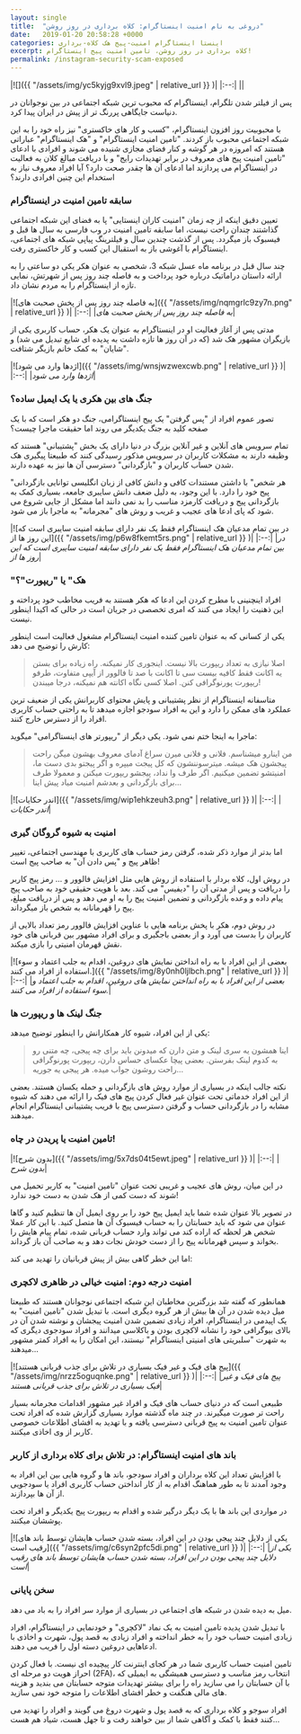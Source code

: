 ```yaml
---
layout: single
title:  "دروغی به نام امنیت اینستاگرام: کلاه برداری در روز روشن"
date:   2019-01-20 20:58:28 +0000
categories: اینستا اینستاگرام امنیت-پیج هک کلاه-برداری
excerpt: کلاه برداری در روز روشن، تامین امنیت پیج اینستاگرام!
permalink: /instagram-security-scam-exposed
---
```

|![]({{ "/assets/img/yc5kyjg9xvl9.jpeg" | relative_url }} )|
|:--:|
||

پس از فیلتر شدن تلگرام، اینستاگرام که محبوب ترین شبکه اجتماعی در بین نوجوانان در دنیاست جایگاهی پررنگ تر از پیش در ایران پیدا کرد.

با محبوبیت روز افزون اینستاگرام، "کسب و کار های خاکستری" نیز راه خود را به این شبکه اجتماعی محبوب باز کردند. "تامین امنیت اینستاگرام" و "هک اینستاگرام" عباراتی هستند که امروزه در هر گوشه و کنار فضای مجازی شنیده می شوند و افرادی با ادعای "تامین امنیت پیج های معروف در برابر تهدیدات رایج" و با دریافت مبالغ کلان به فعالیت در اینستاگرام می پردازند اما ادعای آن ها چقدر صحت دارد؟ آیا افراد معروف نیاز به استخدام این چنین افرادی دارند؟

### سابقه تامین امنیت در اینستاگرام

تعیین دقیق اینکه از چه زمان "امنیت کاران اینستایی" پا به فضای این شبکه اجتماعی گذاشتند چندان راحت نیست، اما سابقه تامین امنیت در وب فارسی به سال ها قبل و فیسبوک باز میگردد. پس از گذشت چندین سال و فیلترینگ پیاپی شبکه های اجتماعی، اینستاگرام با آغوشی باز به استقبال این کسب و کار خاکستری رفت.

چند سال قبل در برنامه ماه عسل شبکه 3، شخصی به عنوان هکر یکی دو ساعتی را به ارائه داستان دراماتیک درباره خود پرداخت و به فاصله چند روز پس از شهرتش، نمایی تازه از اینستاگرام را به مردم نشان داد.

|![به فاصله چند روز پس از پخش صحبت های]({{ "/assets/img/nqmgrlc9zy7n.png" | relative_url }} )|
|:--:|
|*به فاصله چند روز پس از پخش صحبت های*|

مدتی پس از آغاز فعالیت او در اینستاگرام به عنوان یک هکر، حساب کاربری یکی از بازیگران مشهور هک شد (که در آن روز ها تازه داشت به پدیده ای شایع تبدیل می شد) و "شایان" به کمک خانم بازیگر شتافت.

|![اژدها وارد می شود]({{ "/assets/img/wnsjwzwexcwb.png" | relative_url }} )|
|:--:|
|*اژدها وارد می شود*|

### جنگ های بین هکری یا یک ایمیل ساده؟

تصور عموم افراد از "پس گرفتن" یک پیج اینستاگرامی، جنگ دو هکر است که با یک صفحه کلید به جنگ یکدیگر می روند اما حقیقت ماجرا چیست؟

تمام سرویس های آنلاین و غیر آنلاین بزرگ در دنیا دارای یک بخش "پشتیبانی" هستند که وظیفه دارند به مشکلات کاربران در سرویس مذکور رسیدگی کنند که طبیعتا پیگیری هک شدن حساب کاربران و "بازگردانی" دسترسی آن ها نیز به عهده دارند.

"هر شخص" با داشتن مستندات کافی و دانش کافی از زبان انگلیسی توانایی بازگردانی پیج خود را دارد. با این وجود، به دلیل ضعف دانش سایبری جامعه، بسیاری کمک به بازگردانی پیج و دریافت کارمزد مناسب را بد نمی دانند اما مشکل از جایی شروع می شود که پای ادعا های عجیب و غریب و روش های "مجرمانه" به ماجرا باز می شود.

|![در بین تمام مدعیان هک اینستاگرام فقط یک نفر دارای سابقه امنیت سایبری است که این روز ها از]({{ "/assets/img/p6w8fkemt5rs.png" | relative_url }} )|
|:--:|
|*در بین تمام مدعیان هک اینستاگرام فقط یک نفر دارای سابقه امنیت سایبری است که این روز ها از*|

### "هک" یا "ریپورت"؟

افراد اینچنینی با مطرح کردن این ادعا که هکر هستند به فریب مخاطب خود پرداخته و این ذهنیت را ایجاد می کنند که امری تخصصی در جریان است در حالی که اکیدا اینطور نیست.

یکی از کسانی که به عنوان تامین کننده امنیت اینستاگرام مشغول فعالیت است اینطور کارش را توضیح می دهد:

> اصلا نیازی به تعداد ریپورت بالا نیست. اینجوری کار نمیکنه. راه زیاده برای بستن یه اکانت فقط کافیه بیست سی تا اکانت با صد تا فالوور از آیپی متفاوت، طرفو ریپورت پورنوگرافی کنن. اصلا کسی نگاه اکانته هم نمیکنه، درجا میبندن!

متاسفانه اینستاگرام از نظر پشتیبانی و پایش محتوای کاربرانش یکی از ضعیف ترین عملکرد های ممکن را دارد و این به افراد سودجو اجازه میدهد تا به راحتی حساب کاربری افراد را از دسترس خارج کنند.

ماجرا به اینجا ختم نمی شود. یکی دیگر از "ریپورتر های اینستاگرامی" میگوید:

> من اینارو میشناسم. فلانی و فلانی میرن سراغ آدمای معروف بهشون میگن راحت پیجشون هک میشه. میترسوننشون که کل پیجت میپره و اگر پیجتو بدی دست ما، امنیتشو تضمین میکنیم. اگر طرف وا نداد، پیجشو ریپورت میکنن و معمولا طرف برای بازگردانی و بعدشم امنیت میاد پیش اینا...

|![اندر حکایات]({{ "/assets/img/wip1ehkzeuh3.png" | relative_url }} )|
|:--:|
|*اندر حکایات*|

### امنیت به شیوه گروگان گیری

اما بدتر از موارد ذکر شده، گرفتن رمز حساب های کاربری با مهندسی اجتماعی، تغییر ظاهر پیج و "پس دادن آن" به صاحب پیج است!

در روش اول، کلاه بردار با استفاده از روش هایی مثل افزایش فالوور و ... رمز پیج کاربر را دریافت و پس از مدتی آن را "دیفیس" می کند. بعد با هویت حقیقی خود به صاحب پیج پیام داده و وعده بازگردانی و تضمین امنیت پیج را به او می دهد و پس از دریافت مبلغ، پیج را قهرمانانه به شخص باز میگرداند.

در روش دوم، هکر با پخش برنامه هایی با عناوین افزایش فالوور رمز تعداد بالایی از کاربران را بدست می آورد و از بعضی باجگیری و برای افراد مشهور بین قربانی های خود نقش قهرمان امنیتی را بازی میکند.

|![بعضی از این افراد با به راه انداختن نمایش های دروغین، اقدام به جلب اعتماد و سوء استفاده از افراد می کنند.]({{ "/assets/img/8y0nh0ljlbch.png" | relative_url }} )|
|:--:|
|*بعضی از این افراد با به راه انداختن نمایش های دروغین، اقدام به جلب اعتماد و سوء استفاده از افراد می کنند.*|

### جنگ لینک ها و ریپورت ها

یکی از این افراد، شیوه کار همکارانش را اینطور توضیح میدهد:

> اینا همشون یه سری لینک و متن دارن که میدونن باید برای چه پیجی، چه متنی رو به کدوم لینک بفرستن. بعضی پیچا عکسای حساس دارن، ریپورت پورنوگرافی راحت روشون جواب میده. هر پیجی یه جوریه...

نکته جالب اینکه در بسیاری از موارد روش های بازگردانی و حمله یکسان هستند. بعضی از این افراد خدماتی تحت عنوان غیر فعال کردن پیج های فیک را ارائه می دهند که شیوه مشابه را در بازگردانی حساب و گرفتن دسترسی پیج با فریب پشتیبانی اینستاگرام انجام میدهند.

### تامین امنیت یا پریدن در چاه!

|![بدون شرح]({{ "/assets/img/5x7ds04t5ewt.jpeg" | relative_url }} )|
|:--:|
|*بدون شرح*|

در این میان، روش های عجیب و غریبی تحت عنوان "تامین امنیت" به کاربر تحمیل می شوند که دست کمی از هک شدن به دست خود ندارد!

در تصویر بالا عنوان شده شما باید ایمیل پیج خود را بر روی ایمیل آن ها تنظیم کنید و گاها عنوان می شود که باید حسابتان را به حساب فیسبوک آن ها متصل کنید. با این کار عملا شخص هر لحظه که اراده کند می تواند وارد حساب قربانی شده، تمام پیام هایش را بخواند و سپس قهرمانانه پیج را از دست خودش نجات دهد و به صاحب آن باز گرداند.

اما این خطر گاهی بیش از پیش قربانیان را تهدید می کند:

### امنیت درجه دوم: امنیت خیالی در ظاهری لاکچری

همانطور که گفته شد بزرگترین مخاطبان این شبکه اجتماعی نوجوانان هستند که طبیعتا میل دیده شدن در آن ها بیش از هر گروه دیگری است. با تبدیل شدن "تامین امنیت" به یک اپیدمی در اینستاگرام، افراد زیادی تضمین شدن امنیت پیجشان و نوشته شدن آن در بالای بیوگرافی خود را نشانه لاکچری بودن و باکلاسی میدانند و افراد سودجوی دیگری که به شهرت "سلبریتی های امنیتی اینستاگرام" نیستند، این امکان را به افراد کمتر مشهور میدهند...

|![پیج های فیک و غیر فیک بسیاری در تلاش برای جذب قربانی هستند]({{ "/assets/img/nrzz5oguqnke.png" | relative_url }} )|
|:--:|
|*پیج های فیک و غیر فیک بسیاری در تلاش برای جذب قربانی هستند*|

طبیعی است که در دنیای حساب های فیک و افراد غیر مشهور اقدامات مجرمانه بسیار راحت تر صورت میگیرند. در چند ماه گذشته موارد بسیاری گزارش شده که افراد تحت عنوان تامین امنیت به پیج قربانی دسترسی یافته و با تهدید به افشای اطلاعات خصوصی کاربر از وی اخاذی میکنند.

### باند های امنیت اینستاگرام: در تلاش برای کلاه برداری از کاربر

با افزایش تعداد این کلاه برداران و افراد سودجو، باند ها و گروه هایی بین این افراد به وجود آمدند تا به طور هماهنگ اقدام به از کار انداختن حساب کاربری افراد یا سودجویی از آن ها بپردازند.

در مواردی این باند ها با یک دیگر درگیر شده و اقدام به ریپورت پیج یکدیگر و افراد تحت پوششان میکنند.

|![یکی از دلایل چند پیجی بودن در این افراد، بسته شدن حساب هایشان توسط باند های رقیب است]({{ "/assets/img/c6syn2pfc5di.png" | relative_url }} )|
|:--:|
|*یکی از دلایل چند پیجی بودن در این افراد، بسته شدن حساب هایشان توسط باند های رقیب است*|

### سخن پایانی

میل به دیده شدن در شبکه های اجتماعی در بسیاری از موارد سر افراد را به باد می دهد.

با تبدیل شدن پدیده تامین امنیت به یک نماد "لاکچری" و خودنمایی در اینستاگرام، افراد زیادی امنیت حساب خود را به خطر انداخته و افراد زیادی به قصد پول، شهرت و اخاذی با ادعاهایی دروغین دسته اول را فریب می دهند.

تامین امنیت حساب کاربری شما در هر کجای اینترنت کار پیچیده ای نیست. با فعال کردن احراز هویت دو مرحله ای (2FA)، انتخاب رمز مناسب و دسترسی همیشگی به ایمیلی که با آن حسابتان را می سازید راه را برای بیشتر تهدیدات متوجه حسابتان می بندید و هزینه های مالی هنگفت و خطر افشای اطلاعات را متوجه خود نمی سازید.

افراد سوجو و کلاه برداری که به قصد پول و شهرت دروغ می گویند و افراد را تهدید می کنند فقط با کمک و آگاهی شما از بین خواهند رفت و تا جهل هست، شیاد هم هست...